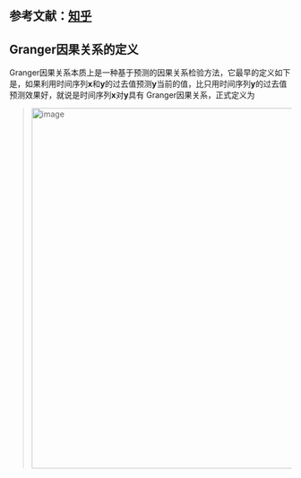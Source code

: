 ## 参考文献：[知乎](https://zhuanlan.zhihu.com/p/461575896)

## Granger因果关系的定义

Granger因果关系本质上是一种基于预测的因果关系检验方法，它最早的定义如下是，如果利用时间序列**x**和**y**的过去值预测**y**当前的值，比只用时间序列**y**的过去值预测效果好，就说是时间序列**x**对**y**具有 
Granger因果关系，正式定义为

> <img width="643" alt="image" src="https://github.com/user-attachments/assets/fad05c59-c2bc-4388-991b-8601bf945e53">
